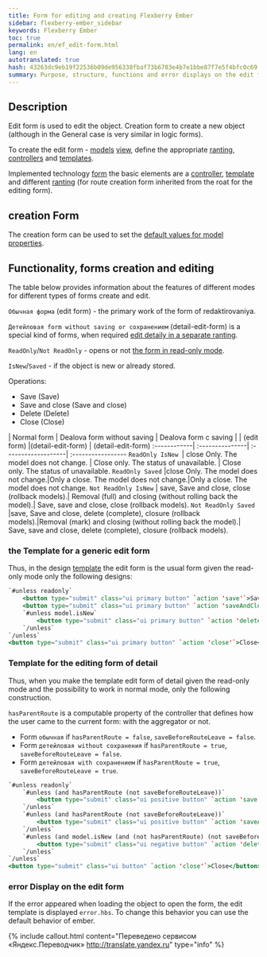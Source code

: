 ```yaml
--- 
title: Form for editing and creating Flexberry Ember 
sidebar: flexberry-ember_sidebar 
keywords: Flexberry Ember 
toc: true 
permalink: en/ef_edit-form.html 
lang: en 
autotranslated: true 
hash: 43263dc9eb19f22536b09de956338fbaf73b6703e4b7e1bbe87f7e5f4bfc0c69 
summary: Purpose, structure, functions and error displays on the edit form 
--- 
```


## Description 

Edit form is used to edit the object. Creation form to create a new object (although in the General case is very similar in logic forms). 

To create the edit form - [models](efd_model.html) [view](efd_model-projection.html), define the appropriate [ranting](ef_route.html), [controllers](ef_controller.html) and [templates](ef_template.html). 

Implemented technology [form](ef_forms.html) the basic elements are a [controller](ef_controller.html), [template](ef_template.html) and different [ranting](ef_route.html) (for route creation form inherited from the roat for the editing form). 

## creation Form 

The creation form can be used to set the [default values for model properties](ef_default-value.html). 

## Functionality, forms creation and editing 

The table below provides information about the features of different modes for different types of forms create and edit. 

`Обычная форма` (edit form) - the primary work of the form of redaktirovaniya. 

`Детейловая form without saving or сохранением` (detail-edit-form) is a special kind of forms, when required [edit detaily in a separate ranting](ef_groupedit-detail-in-route.html). 

`ReadOnly`/`Not ReadOnly` - opens or not [the form in read-only mode](ef_read-only-form.html). 

`IsNew`/`Saved` - if the object is new or already stored. 

Operations: 

* Save (Save) 
* Save and close (Save and close) 
* Delete (Delete) 
* Close (Close) 

| Normal form | Dealova form without saving | Dealova form c saving | 
| (edit form) |(detail-edit-form) | (detail-edit-form) 
:------------| :---------------| :-------------------| :----------------- 
`ReadOnly IsNew `| close Only. The model does not change. | Close only. The status of unavailable. | Close only. The status of unavailable. 
`ReadOnly Saved` |close Only. The model does not change.|Only a close. The model does not change.|Only a close. The model does not change. 
`Not ReadOnly IsNew` | save, Save and close, close (rollback models).| Removal (full) and closing (without rolling back the model).| Save, save and close, close (rollback models). 
`Not ReadOnly Saved` |save, Save and close, delete (complete), closure (rollback models).|Removal (mark) and closing (without rolling back the model).| Save, save and close, delete (complete), closure (rollback models).

### the Template for a generic edit form 

Thus, in the design [template](ef_template.html) the edit form is the usual form given the read-only mode only the following designs: 

```hbs
`#unless readonly`
	<button type="submit" class="ui primary button" `action 'save'`>Save</button>
	<button type="submit" class="ui primary button" `action 'saveAndClose'`>Save and close</button>
	`#unless model.isNew`
		<button type="submit" class="ui primary button" `action 'delete'`>Delete</button>
	`/unless`
`/unless`
<button type="submit" class="ui primary button" `action 'close'`>Close</button>
``` 

### Template for the editing form of detail 

Thus, when you make the template edit form of detail given the read-only mode and the possibility to work in normal mode, only the following construction. 

`hasParentRoute` is a computable property of the controller that defines how the user came to the current form: with the aggregator or not. 

* Form `обычная` if `hasParentRoute = false`, `saveBeforeRouteLeave = false`. 
* Form `детейловая without сохранения` if `hasParentRoute = true`, `saveBeforeRouteLeave = false`. 
* Form `детейловая with сохранением` if `hasParentRoute = true`, `saveBeforeRouteLeave = true`. 

```hbs
`#unless readonly`
	`#unless (and hasParentRoute (not saveBeforeRouteLeave))`
		<button type="submit" class="ui positive button" `action 'save'`>Save</button>
	`/unless`
	`#unless (and hasParentRoute (not saveBeforeRouteLeave))`
		<button type="submit" class="ui positive button" `action 'saveAndClose'`>Save and close</button>
	`/unless`
	`#unless (and model.isNew (and (not hasParentRoute) (not saveBeforeRouteLeave)))`
		<button type="submit" class="ui negative button" `action 'delete'`>Delete</button>
	`/unless`
`/unless`
<button type="submit" class="ui button" `action 'close'`>Close</button>
``` 

### error Display on the edit form 

If the error appeared when loading the object to open the form, the edit template is displayed `error.hbs`. To change this behavior you can use the default behavior of ember. 



{% include callout.html content="Переведено сервисом «Яндекс.Переводчик» <http://translate.yandex.ru>" type="info" %}
